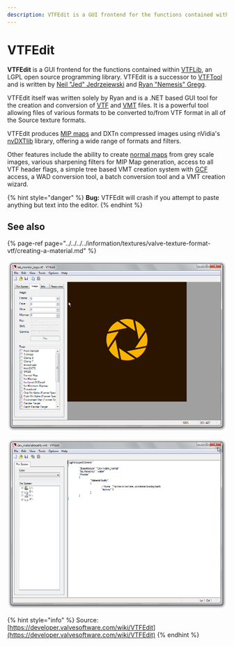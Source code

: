 ```yaml
---
description: VTFEdit is a GUI frontend for the functions contained within VTFLib
---
```


# VTFEdit

**VTFEdit** is a GUI frontend for the functions contained within [VTFLib](https://developer.valvesoftware.com/wiki/VTFLib), an LGPL open source programming library. VTFEdit is a successor to [VTFTool](https://developer.valvesoftware.com/wiki/VTFTool) and is written by [Neil "Jed" Jedrzejewski](https://developer.valvesoftware.com/wiki/User:Wunderboy) and [Ryan "Nemesis" Gregg](https://developer.valvesoftware.com/wiki/User:Nem).

VTFEdit itself was written solely by Ryan and is a .NET based GUI tool for the creation and conversion of [VTF](https://developer.valvesoftware.com/wiki/VTF) and [VMT](https://developer.valvesoftware.com/wiki/VMT) files. It is a powerful tool allowing files of various formats to be converted to/from VTF format in all of the Source texture formats.

VTFEdit produces [MIP maps](https://developer.valvesoftware.com/wiki/MIP_Mapping) and DXTn compressed images using nVidia's [nvDXTlib](http://developer.nvidia.com/object/dds_utilities.html) library, offering a wide range of formats and filters.

Other features include the ability to create [normal maps](https://developer.valvesoftware.com/wiki/Normal_Maps) from grey scale images, various sharpening filters for MIP Map generation, access to all VTF header flags, a simple tree based VMT creation system with [GCF](https://developer.valvesoftware.com/wiki/GCF) access, a WAD conversion tool, a batch conversion tool and a VMT creation wizard.

{% hint style="danger" %}
**Bug:** VTFEdit will crash if you attempt to paste anything but text into the editor.
{% endhint %}

## See also

{% page-ref page="../../../../information/textures/valve-texture-format-vtf/creating-a-material.md" %}

![](../../../../.gitbook/assets/vtfedit1.png)

![](../../../../.gitbook/assets/vtfedit2.png)

{% hint style="info" %}
Source: [https://developer.valvesoftware.com/wiki/VTFEdit](https://developer.valvesoftware.com/wiki/VTFEdit)
{% endhint %}

